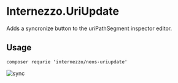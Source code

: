 # Internezzo.UriUpdate

Adds a syncronize button to the uriPathSegment inspector editor.

## Usage

```
composer requrie 'internezzo/neos-uriupdate'
```

![sync](https://user-images.githubusercontent.com/837032/67940128-21d17080-fbe4-11e9-902e-3801bd0dc8a2.gif)
